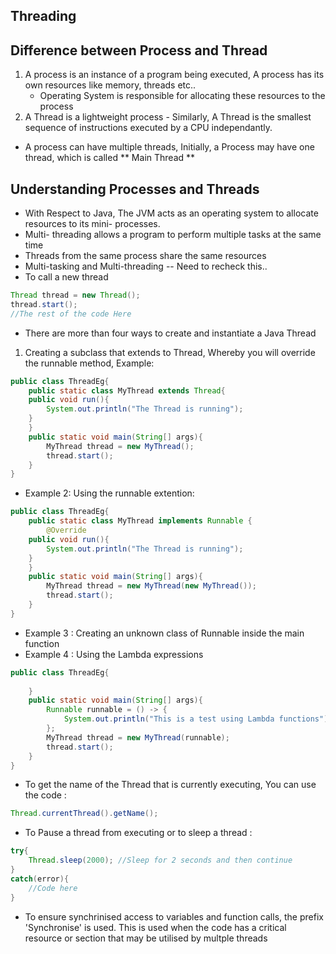 ## Threading
## Difference between Process and Thread
1. A process is an instance of a program being executed, A process has its own resources like memory, threads etc..
    - Operating System is responsible for allocating these resources to the process
2. A Thread is a lightweight process - Similarly, A Thread is the smallest sequence of instructions executed by a CPU independantly. 
- A process can have multiple threads, Initially, a Process may have one thread, which is called ** Main Thread **
## Understanding Processes and Threads
- With Respect to Java, The JVM acts as an operating system to allocate resources to its mini- processes.
- Multi- threading allows a program to perform multiple tasks at the same time
- Threads from the same process share the same resources
- Multi-tasking and Multi-threading -- Need to recheck this..
- To call a new thread 
```Java 
Thread thread = new Thread();
thread.start();
//The rest of the code Here
```
- There are more than four ways to create and instantiate a Java Thread
1. Creating a subclass that extends to Thread, Whereby you will override the runnable method, Example:
```Java
public class ThreadEg{
    public static class MyThread extends Thread{
    public void run(){
        System.out.println("The Thread is running");
    }
    }
    public static void main(String[] args){
        MyThread thread = new MyThread();
        thread.start();
    }
}
```
- Example 2: Using the runnable extention: 
```Java
public class ThreadEg{
    public static class MyThread implements Runnable {
        @Override
    public void run(){
        System.out.println("The Thread is running");
    }
    }
    public static void main(String[] args){
        MyThread thread = new MyThread(new MyThread());
        thread.start();
    }
}
```
- Example 3 : Creating an unknown class of Runnable inside the main function
- Example 4 : Using the Lambda expressions
```Java
public class ThreadEg{
  
    }
    public static void main(String[] args){
        Runnable runnable = () -> {
            System.out.println("This is a test using Lambda functions")
        };
        MyThread thread = new MyThread(runnable);
        thread.start();
    }
}
```
- To get the name of the Thread that is currently executing, You can use the code :
```Java 
Thread.currentThread().getName();
```
- To Pause a thread from executing or to sleep a thread :
```Java
try{
    Thread.sleep(2000); //Sleep for 2 seconds and then continue
}
catch(error){
    //Code here
}

```

- To ensure synchrinised access to variables and function calls, the prefix 'Synchronise' is used. This is used when the code has a critical resource or section that may be utilised by multple threads
